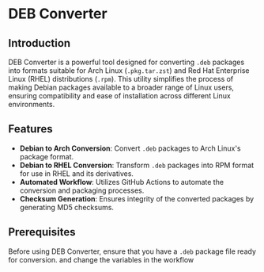 # DEB Converter

## Introduction

DEB Converter is a powerful tool designed for converting `.deb` packages into formats suitable for Arch Linux (`.pkg.tar.zst`) and Red Hat Enterprise Linux (RHEL) distributions (`.rpm`). This utility simplifies the process of making Debian packages available to a broader range of Linux users, ensuring compatibility and ease of installation across different Linux environments.

## Features

- **Debian to Arch Conversion**: Convert `.deb` packages to Arch Linux's package format.
- **Debian to RHEL Conversion**: Transform `.deb` packages into RPM format for use in RHEL and its derivatives.
- **Automated Workflow**: Utilizes GitHub Actions to automate the conversion and packaging processes.
- **Checksum Generation**: Ensures integrity of the converted packages by generating MD5 checksums.

## Prerequisites

Before using DEB Converter, ensure that you have a `.deb` package file ready for conversion. and change the variables in the workflow
